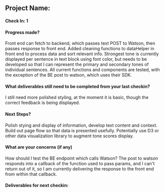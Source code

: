 ## Project Name:

#### Check In: 1

#### Progress made?

Front end can fetch to backend, which passes text POST to Watson, then passes response to front end. Added cleaning functions to dataHelper in front end to process data and sort relevant info. Strongest tone is currently displayed per sentence in text block using font color, but needs to be developed so that I can represent the primary and secondary tones of individual sentences. All current functions and components are tested, with the exception of the BE post to watson, which uses their SDK.

#### What deliverables still need to be completed from your last checkin?
I still need more polished styling, at the moment it is basic, though the correct feedback is being displayed. 

#### Next Steps?
Polish stying and display of information, develop text content and context. Build out page flow so that data is presented usefully. Potentially use D3 or other data visualization library to augment tone scores display.

#### What are your concerns (if any)
How should I test the BE endpoint which calls Watson? The post to watson responds into a callback of the function used to pass params, and I can't return out of it, so I am currently delivering the response to the front end from within that callback. 

#### Deliverables for next checkin:
